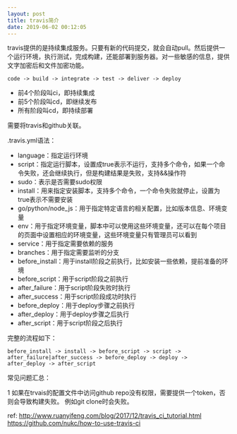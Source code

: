 ```yaml
---
layout: post
title: travis简介
date: 2019-06-02 00:12:05
---
```


travis提供的是持续集成服务。只要有新的代码提交，就会自动pull。然后提供一个运行环境，执行测试，完成构建，还能部署到服务器。对一些敏感的信息，提供文字加密后和文件加密功能。

```
code -> build -> integrate -> test -> deliver -> deploy
```

- 前4个阶段叫ci，即持续集成
- 前5个阶段叫cd，即继续发布
- 所有阶段叫cd，即持续部署

需要将travis和github关联。

.travis.yml语法：

- language：指定运行环境
- script：指定运行脚本，设置成true表示不运行，支持多个命令，如果一个命令失败，还会继续执行，但是构建结果是失败，支持&&操作符
- sudo：表示是否需要sudo权限
- install：用来指定安装脚本，支持多个命令，一个命令失败就停止，设置为true表示不需要安装
- go/python/node_js：用于指定特定语言的相关配置，比如版本信息、环境变量
- env：用于指定环境变量，脚本中可以使用这些环境变量，还可以在每个项目的页面中设置相应的环境变量，这些环境变量只有管理员可以看到
- service：用于指定需要依赖的服务
- branches：用于指定需要监听的分支
- before_install：用于install阶段之前执行，比如安装一些依赖，提前准备的环境
- before_script：用于script阶段之前执行
- after_failure：用于script阶段失败时执行
- after_success：用于script阶段成功时执行
- before_deploy：用于deploy步骤之前执行
- after_deploy：用于deploy步骤之后执行
- after_script：用于script阶段之后执行


完整的流程如下：

```
before_install -> install -> before_script -> script ->
after_failure|after_success -> before_deploy -> deploy ->
after_deploy -> after_script
```

常见问题汇总：

1 如果在trvais的配置文件中访问github repo没有权限，需要提供一个token，否则会导致构建失败。
例如git clone时会失败。

ref:
http://www.ruanyifeng.com/blog/2017/12/travis_ci_tutorial.html
https://github.com/nukc/how-to-use-travis-ci

